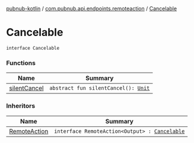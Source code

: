 [pubnub-kotlin](../../index.md) / [com.pubnub.api.endpoints.remoteaction](../index.md) / [Cancelable](./index.md)

# Cancelable

`interface Cancelable`

### Functions

| Name | Summary |
|---|---|
| [silentCancel](silent-cancel.md) | `abstract fun silentCancel(): `[`Unit`](https://kotlinlang.org/api/latest/jvm/stdlib/kotlin/-unit/index.html) |

### Inheritors

| Name | Summary |
|---|---|
| [RemoteAction](../-remote-action/index.md) | `interface RemoteAction<Output> : `[`Cancelable`](./index.md) |
